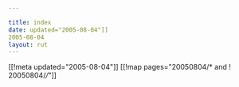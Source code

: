 ```yaml
---

title: index
date: updated="2005-08-04"]]
2005-08-04
layout: rut
---
```


[[!meta updated="2005-08-04"]]
[[!map pages="20050804/* and ! 20050804/*/*"]]
